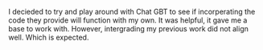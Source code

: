 I decieded to try and play around with Chat GBT to see if incorperating the code they provide will function with my own. It was helpful, it gave me a base to work with. However, intergrading my previous work did not align well. Which is expected. 